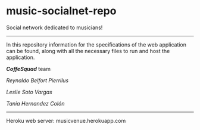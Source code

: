 # music-socialnet-repo
Social network dedicated to musicians!

----------

In this repository information for the specifications of the web application can be found, along with all the necessary files to run and host the application.

***CoffeSquad*** team

*Reynaldo Belfort Pierrilus*

*Leslie Soto Vargas*

*Tania Hernandez Colón*

----------

Heroku web server: musicvenue.herokuapp.com

